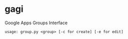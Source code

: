 gagi
====

Google Apps Groups Interface

    usage: group.py <group> [-c for create] [-e for edit]

